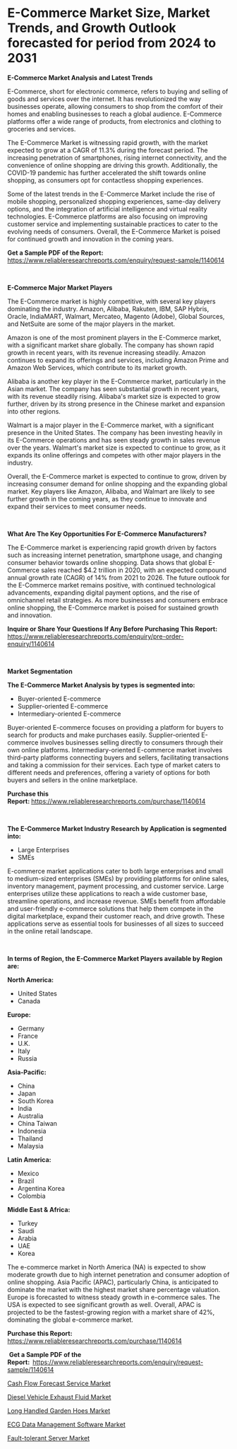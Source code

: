 <p><h1>E-Commerce Market Size, Market Trends, and Growth Outlook forecasted for period from 2024 to 2031</h1></p><p><strong>E-Commerce Market Analysis and Latest Trends</strong></p>
<p><p>E-Commerce, short for electronic commerce, refers to buying and selling of goods and services over the internet. It has revolutionized the way businesses operate, allowing consumers to shop from the comfort of their homes and enabling businesses to reach a global audience. E-Commerce platforms offer a wide range of products, from electronics and clothing to groceries and services.</p><p>The E-Commerce Market is witnessing rapid growth, with the market expected to grow at a CAGR of 11.3% during the forecast period. The increasing penetration of smartphones, rising internet connectivity, and the convenience of online shopping are driving this growth. Additionally, the COVID-19 pandemic has further accelerated the shift towards online shopping, as consumers opt for contactless shopping experiences.</p><p>Some of the latest trends in the E-Commerce Market include the rise of mobile shopping, personalized shopping experiences, same-day delivery options, and the integration of artificial intelligence and virtual reality technologies. E-Commerce platforms are also focusing on improving customer service and implementing sustainable practices to cater to the evolving needs of consumers. Overall, the E-Commerce Market is poised for continued growth and innovation in the coming years.</p></p>
<p><strong>Get a Sample PDF of the Report:&nbsp;</strong> <a href="https://www.reliableresearchreports.com/enquiry/request-sample/1140614">https://www.reliableresearchreports.com/enquiry/request-sample/1140614</a></p>
<p>&nbsp;</p>
<p><strong>E-Commerce Major Market Players</strong></p>
<p><p>The E-Commerce market is highly competitive, with several key players dominating the industry. Amazon, Alibaba, Rakuten, IBM, SAP Hybris, Oracle, IndiaMART, Walmart, Mercateo, Magento (Adobe), Global Sources, and NetSuite are some of the major players in the market.</p><p>Amazon is one of the most prominent players in the E-Commerce market, with a significant market share globally. The company has shown rapid growth in recent years, with its revenue increasing steadily. Amazon continues to expand its offerings and services, including Amazon Prime and Amazon Web Services, which contribute to its market growth.</p><p>Alibaba is another key player in the E-Commerce market, particularly in the Asian market. The company has seen substantial growth in recent years, with its revenue steadily rising. Alibaba's market size is expected to grow further, driven by its strong presence in the Chinese market and expansion into other regions.</p><p>Walmart is a major player in the E-Commerce market, with a significant presence in the United States. The company has been investing heavily in its E-Commerce operations and has seen steady growth in sales revenue over the years. Walmart's market size is expected to continue to grow, as it expands its online offerings and competes with other major players in the industry.</p><p>Overall, the E-Commerce market is expected to continue to grow, driven by increasing consumer demand for online shopping and the expanding global market. Key players like Amazon, Alibaba, and Walmart are likely to see further growth in the coming years, as they continue to innovate and expand their services to meet consumer needs.</p></p>
<p>&nbsp;</p>
<p><strong>What Are The Key Opportunities For E-Commerce Manufacturers?</strong></p>
<p><p>The E-Commerce market is experiencing rapid growth driven by factors such as increasing internet penetration, smartphone usage, and changing consumer behavior towards online shopping. Data shows that global E-Commerce sales reached $4.2 trillion in 2020, with an expected compound annual growth rate (CAGR) of 14% from 2021 to 2026. The future outlook for the E-Commerce market remains positive, with continued technological advancements, expanding digital payment options, and the rise of omnichannel retail strategies. As more businesses and consumers embrace online shopping, the E-Commerce market is poised for sustained growth and innovation.</p></p>
<p><strong>Inquire or Share Your Questions If Any Before Purchasing This Report:</strong> <a href="https://www.reliableresearchreports.com/enquiry/pre-order-enquiry/1140614">https://www.reliableresearchreports.com/enquiry/pre-order-enquiry/1140614</a></p>
<p>&nbsp;</p>
<p><strong>Market Segmentation</strong></p>
<p><strong>The E-Commerce Market Analysis by types is segmented into:</strong></p>
<p><ul><li>Buyer-oriented E-commerce</li><li>Supplier-oriented E-commerce</li><li>Intermediary-oriented E-commerce</li></ul></p>
<p><p>Buyer-oriented E-commerce focuses on providing a platform for buyers to search for products and make purchases easily. Supplier-oriented E-commerce involves businesses selling directly to consumers through their own online platforms. Intermediary-oriented E-commerce market involves third-party platforms connecting buyers and sellers, facilitating transactions and taking a commission for their services. Each type of market caters to different needs and preferences, offering a variety of options for both buyers and sellers in the online marketplace.</p></p>
<p><strong>Purchase this Report:&nbsp;</strong><a href="https://www.reliableresearchreports.com/purchase/1140614">https://www.reliableresearchreports.com/purchase/1140614</a></p>
<p>&nbsp;</p>
<p><strong>The E-Commerce Market Industry Research by Application is segmented into:</strong></p>
<p><ul><li>Large Enterprises</li><li>SMEs</li></ul></p>
<p><p>E-commerce market applications cater to both large enterprises and small to medium-sized enterprises (SMEs) by providing platforms for online sales, inventory management, payment processing, and customer service. Large enterprises utilize these applications to reach a wide customer base, streamline operations, and increase revenue. SMEs benefit from affordable and user-friendly e-commerce solutions that help them compete in the digital marketplace, expand their customer reach, and drive growth. These applications serve as essential tools for businesses of all sizes to succeed in the online retail landscape.</p></p>
<p>&nbsp;</p>
<p><strong>In terms of Region, the E-Commerce Market Players available by Region are:</strong></p>
<p>
    <p> <strong> North America: </strong>
        <ul>
            <li>United States</li>
            <li>Canada</li>
        </ul>
        </p> 
    <p> <strong> Europe: </strong>
        <ul>
            <li>Germany</li>
            <li>France</li>
            <li>U.K.</li>
            <li>Italy</li>
            <li>Russia</li>
        </ul>
        </p> 
    <p> <strong> Asia-Pacific: </strong>
        <ul>
            <li>China</li>
            <li>Japan</li>
            <li>South Korea</li>
            <li>India</li>
            <li>Australia</li>
            <li>China Taiwan</li>
            <li>Indonesia</li>
            <li>Thailand</li>
            <li>Malaysia</li>
        </ul>
        </p> 
    <p> <strong> Latin America: </strong>
        <ul>
            <li>Mexico</li>
            <li>Brazil</li>
            <li>Argentina Korea</li>
            <li>Colombia</li>
        </ul>
        </p> 
    <p> <strong> Middle East & Africa: </strong>
        <ul>
            <li>Turkey</li>
            <li>Saudi</li>
            <li>Arabia</li>
            <li>UAE</li>
            <li>Korea</li>
        </ul>
    </p>
    </p>
<p><p>The e-commerce market in North America (NA) is expected to show moderate growth due to high internet penetration and consumer adoption of online shopping. Asia Pacific (APAC), particularly China, is anticipated to dominate the market with the highest market share percentage valuation. Europe is forecasted to witness steady growth in e-commerce sales. The USA is expected to see significant growth as well. Overall, APAC is projected to be the fastest-growing region with a market share of 42%, dominating the global e-commerce market.</p></p>
<p><strong>Purchase this Report: </strong><a href="https://www.reliableresearchreports.com/purchase/1140614">https://www.reliableresearchreports.com/purchase/1140614</a></p>
<p>&nbsp;<strong>Get a Sample PDF of the Report:&nbsp;&nbsp;</strong><a href="https://www.reliableresearchreports.com/enquiry/request-sample/1140614">https://www.reliableresearchreports.com/enquiry/request-sample/1140614</a></p>
<p><strong></strong></p>
<p><p><a href="https://medium.com/@judyolson40/cash-flow-forecast-service-market-size-market-outlook-and-market-forecast-2024-to-2031-e939997df268">Cash Flow Forecast Service Market</a></p><p><a href="https://github.com/Glendatilghmankmgz0rbhwpy/Market-Research-Report-List-1/blob/main/diesel-vehicle-exhaust-fluid-market.md">Diesel Vehicle Exhaust Fluid Market</a></p><p><a href="https://issuu.com/reportprime-2/docs/long-handled-garden-hoes-market-size-2030.pptx">Long Handled Garden Hoes Market</a></p><p><a href="https://medium.com/@judyolson40/ecg-data-management-software-market-the-key-to-successful-business-strategy-forecast-till-2031-f6443f4853f9">ECG Data Management Software Market</a></p><p><a href="https://github.com/dx0328/Market-Research-Report-List-1/blob/main/fault-tolerant-server-market.md">Fault-tolerant Server Market</a></p></p>